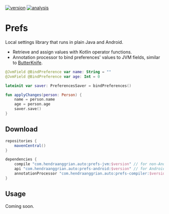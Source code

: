 [![version](https://img.shields.io/maven-central/v/com.hendraanggrian.auto/prefs)](https://search.maven.org/artifact/com.hendraanggrian.auto/prefs)
[![analysis](https://img.shields.io/badge/code%20style-%E2%9D%A4-FF4081)](https://ktlint.github.io)

Prefs
=====
Local settings library that runs in plain Java and Android.
* Retrieve and assign values with Kotlin operator functions.
* Annotation processor to bind preferences' values to JVM fields, similar to [ButterKnife](https://github.com/JakeWharton/butterknife).

```kotlin
@JvmField @BindPreference var name: String = ""
@JvmField @BindPreference var age: Int = 0

lateinit var saver: PreferencesSaver = bindPreferences()

fun applyChanges(person: Person) {
    name = person.name
    age = person.age
    saver.save()
}
```

Download
--------

```gradle
repositories {
    mavenCentral()
}

dependencies {
    compile "com.hendraanggrian.auto:prefs-jvm:$version" // for non-Android project
    api "com.hendraanggrian.auto:prefs-android:$version" // for Android project
    annotationProcessor "com.hendraanggrian.auto:prefs-compiler:$version" // or kapt
}
```

Usage
-----
Coming soon.
